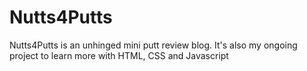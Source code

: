 # Nutts4Putts
Nutts4Putts is an unhinged mini putt review blog. It's also my ongoing project to learn more with HTML, CSS and Javascript
